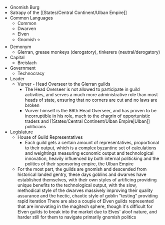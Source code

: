 - Gnomish Burg
- Satrapy of the [[States/Central Continent/Ulban Empire]]
- Common Languages 
	- Common
	- Dwarven
	- Elven
	- Gnomish ⭐
- Demonym
	- Glerran, grease monkeys (derogatory), tinkerers (neutral/derogatory)
- Capital
	- Breislach
- Government
	- Technocracy
- Leader
	- Vurver - Head Overseer to the Glerran guilds
		- The Head Overseer is not allowed to participate in guild activities, and serves a much more administrative role than most heads of state, ensuring that no corners are cut and no laws are broken
		- Vurver himself is the 86th Head Overseer, and has proven to be incorruptible in his role, much to the chagrin of opportunistic traders and [[States/Central Continent/Ulban Empire|Ulban]] politicians
- Legislature
	- House of Guild Representatives
		- Each guild gets a certain amount of representatives, proportional to their output, which is a complex byzantine set of calculations and weightings measuring economic output and technological innovation, heavily influenced by both internal politicking and the politics of their sponsoring empire, the Ulban Empire
	- For the most part, the guilds are gnomish and descended from historical landed gentry, these days goblins and dwarves have established themselves, with their own styles of artificing providing unique benefits to the technological output, with the slow, methodical style of the dwarves massively improving their quality assurance and the hectic, chaotic style of goblin "testing" providing rapid iteration
	  There are also a couple of Elven guilds represented that are innovating in the magitech sphere, though it's difficult for Elven guilds to break into the market due to Elves' aloof nature, and harder still for them to navigate primarily gnomish politics